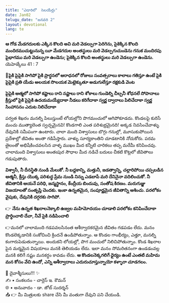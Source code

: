 ```yaml
---
title: "ఎడారిలో  సెలయేర్లు"
date: Jan02
telugu_date: "జనవరి 2"
layout: devotional
lang: te
---
```


 **ఆ గోడ మేడగదులకు ఎక్కిన కొలది అవి మరి వెడల్పుగా పెరిగెను, పైకెక్కిన కొలది మందిరముచుట్టునున్న యీ మేడగదుల అంతస్థులు మరి వెడల్పగుచుండెను గనుక మందిరపు పైభాగము మరి వెడల్పుగా ఉండెను; పైకెక్కిన కొలది అంతస్థులు మరి వెడల్పుగా ఉండెను.** యెహెజ్కేలు 41 : 7
 
**📖పైకి పైపైకి సాగిపో పైకి ప్రార్ధనలో ఆరాధనలో రోజులు సంవత్సరాలు కాలాలు గతిస్తూ ఉంటే పైకి పైపైకి ప్రతి యేడు అలయక సొలయక మెట్లెక్కుతూ అడుగులేస్తూ రక్షకుడి వెంట**

**పైపైకి ఆత్మలో సాగిపో కష్టాలు రాని నష్టాలు రాని శోకాలు గుండెల్ని చీల్చనీ శోధనలే సోపానాలు క్రీస్తులో పైకి పైపైకి ఉదయమయ్యేదాకా నీడలు కరిగేదాకా స్వర్ణ ద్వారాలు పిలిచేదాకా స్వర్ణ సింహాసనం ఎదుట నిలిచేదాకా** 

పర్వత శిఖరం మనల్ని పిలుస్తుంటే లోయల్లోని పొగమంచులో ఆగిపోకూడదు. కొండలపై కురిసే మంచు ముత్యాలెంత స్వచ్చమైనవి! కొండగాలి ఎంత పరిశుభ్రమైనది! అక్కడ నివసించేవాళ్ళు దేవునికి సమీపంగా ఉంటారు. చాలా మంది విశ్వాసులు బొగ్గు గనుల్లో, మూసుకుపోయిన ప్రదేశాల్లో జీవితం అంతా గడిపేస్తారు. వాళ్ళు సూర్యకాంతిని చూడటానికి నోచుకోరు. పరమ తైలంతో అభిషేకించవలసిన వాళ్ళ ముఖం మీద కన్నీటి చారికలు తప్ప మరేమీ కనిపించవు. చాలామంది విశ్వాసులు అంతఃపుర సౌధాల మీద నడిచే బదులు చీకటి కొట్లలో జీవితాలు గడుపుతారు. 

**విశ్వాసీ, నీ దీనస్థితి  నుండి మేలుకో. నీ బద్దకాన్ని, మత్తునీ, జడత్వాన్ని, చల్లారిపోయి చప్పబడిన ఆత్మనీ, క్రీస్తు యొక్క పరిశుద్ధ ప్రేమ నుండి నిన్ను ఎడబాపే మరి దేనినైనా వదిలించుకో. నీ జీవితానికి ఆయనే పరిధి, జన్మస్థానం, కేంద్రీయ బిందువు, సంతోష కిరణం. మరుగుజ్జు విజయాలతో సంతృప్తి చెందకు. ఇంకా ఉన్నతమైన, సంపూర్ణమైన జీవితాన్ని ఆశించు. పరలోకం వైపుకు, దేవునికి దగ్గరకు సాగిపో.** 

👉 **నేను ఉన్నత శిఖరాలనెక్కాలి ఉజ్వల మహిమోదయం చూడాలి పరలోకం కనిపించేదాకా ప్రార్ధించాలి దేవా, నీవే పైకి నడిపించాలి** 

👉మనలో చాలామంది గడపవలసినంత ఆశీర్వాదకరమైన జీవితం గడపడం లేదు. మనం కొండలెక్కడానికి సంకోచించి క్రిందనే ఉండిపోతున్నాం. ఆ కొండల గాంభీర్యం, ఎత్తూ, మనల్ని కంగారుపెడుతున్నాయి. అందుకని లోయల్లో, పొగ మంచులో నిలిచిపోతున్నాం. కొండ శిఖరాల పైన మర్మమైన విషయాలు మనకి తెలియడం లేదు. ఇలా మనం సోమరితనంగా ఉండడంవల్ల మనకి కలిగే నష్టం మనకర్ధం కావడం లేదు. 
**ఆ కొండలనెక్కగలిగే ధైర్యం ఉంటే ఎంతటి మహిమ మన కోసం వేచి ఉందో, ఎన్ని ఆశీర్వాదాలు ఎదురుచూస్తున్నాయో కళ్ళారా చూడగలం.**

<div class="blessing">🙏 <span class="bless-text">దైవాశ్శీసులు!!!</span> ✨</div>

<div class="credit">✍️ <span class="credit-text">▪ సంకలనం - చార్లెస్ ఇ. కౌమన్</span></div>
<div class="credit">🌐 <span class="credit-text">▪ అనువాదం - డా. జోబ్ సుదర్శన్</span></div>


<div class="share">📤 👉 <span class="share-text">మీ మిత్రులకు share చేసి మీ వంతుగా దేవుని పని చేయండి.</span></div>

